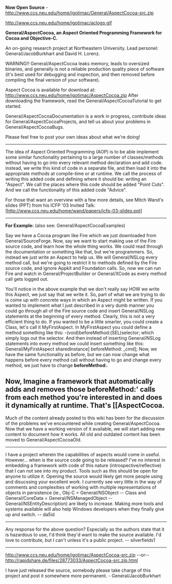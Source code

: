 **Now Open Source** - http://www.ccs.neu.edu/home/igotimac/General/AspectCocoa-src.zip

http://www.ccs.neu.edu/home/igotimac/aclogo.gif

**General/AspectCocoa, an Aspect Oriented Programming Framework for Cocoa and Objective-C.**

An on-going research project at Northeastern University.
Lead personel:  General/JacobBurkhart and David H. Lorenz.

WARNING!! General/AspectCocoa leaks memory, leads to oversized binaries, and generally is not a reliable production quality piece of software (it's best used for debugging and inspection, and then removed before compiling the final version of your software).

Aspect Cocoa is available for download at:
http://www.ccs.neu.edu/home/igotimac/AspectCocoa.zip
After downloading the framework, read the General/AspectCocoaTutorial to get started.

General/AspectCocoaDocumentation is a work in progress, contribute ideas for General/AspectCocoaProjects, and tell us about your problems in General/AspectCocoaBugs.

Please feel free to post your own ideas about what we're doing!

----

The idea of Aspect Oriented Programming (AOP) is to be able implement some similar functionality pertaining to a large number of classes/methods without having to go into every relevant method declaration and add code.  Instead, we write this kind of code in a separate file, and then load it into the appropriate methods at compile-time or at runtime.  We call the process of writing this added code and defining where it should be: writing an "Aspect".  We call the places where this code should be added "Point Cuts".  And we call the functionality of this added code "Advice".

For those that want an overview with a few more details, see Mitch Wand's slides (PPT) from his ICFP '03 Invited Talk:
[http://www.ccs.neu.edu/home/wand/papers/icfp-03-slides.ppt]

----
**For Example:**  (also see: General/AspectCocoaExamples)

Say we have a Cocoa program like Fire which we just downloaded from General/SourceForge.  Now, say we want to start making use of the Fire source code, and learn how the whole thing works.  We could read through the documentation or something like that, but we're programmers.  So, instead we just write an Aspect to help us.  We will General/NSLog every method call, but we're going to restrict it to methods defined by the Fire source code, and ignore Appkit and Foundation calls.  So, now we can run Fire and watch in General/ProjectBuilder or General/XCode as every method call gets logged out.

You'll notice in the above example that we don't really say HOW we write this Aspect, we just say that we write it.  So, part of what we are trying to do is come up with concrete ways in which an Aspect might be written.  If you wanted to implement what I just described in a very dumb manner you could go through all of the Fire source code and insert General/NSLog statements at the beginning of every method.  Clearly, this is not a very efficient thing to do.  If you wanted to be a little smarter, you could create a Class, let's call it MyFirstAspect.  In MyFirstAspect you could define a method something like this:
    -(void)beforeMethod:(SEL)selector; 
which simply logs out the selector.  And then instead of inserting General/NSLog statements into every method we could insert something like this:  
    General/MyFirstAspect sharedInstance] beforeMethod: _cmd];
Now, we have the same functionality as before, but we can now change what happens before every method call without having to go and change every method, we just have to change **beforeMethod:**.  

Now, Imagine a framework that automatically adds and removes those **beforeMethod:**' calls from each method you're interested in and does it dynamically at runtime.  That's [[AspectCocoa.
----

Much of the content already posted to this wiki has been for the discussion of the problems we've encountered while creating General/AspectCocoa.  Now that we have a working version of it available, we will start adding new content to document how it works.  All old and outdated content has been moved to General/AspectCocoaOld.

----

I have a project wherein the capabilities of aspects would come in useful. However... when is the source code going to be released? I've no interest in embedding a framework with code of this nature (introspective/reflective) that I can not see into my product. Tools such as this should be open for anyone to utilize it. Opening the source would likely get more people using and disucssing your excellent work. I currently see very little in the way of comments and complexities of working with multiple representations of objects in persistence (ie., Obj-C = General/NSObject -- Class and General/CoreData = General/NSManagedObject -- General/NSEntityDescription) are likely to increase. Making more tools and systems available will also help Windows developers when they finally give up and switch. -- da5id

----

Any response for the above question?  Especially as the authors state that it is hazardous to use, I'd think they'd want to make the source available.  I'd love to contribute, but I can't unless it's a public project. -- silverfields1

----
http://www.ccs.neu.edu/home/igotimac/AspectCocoa-src.zip
--or--
http://rapidshare.de/files/28773033/AspectCocoa-src.zip.html

I have just released the source, somebody please take charge of this project and post it somewhere more permanent. - General/JacobBurkhart
